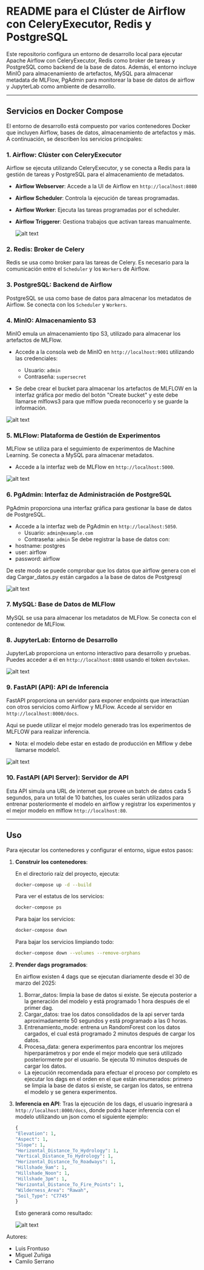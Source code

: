 # README para el Clúster de Airflow con CeleryExecutor, Redis y PostgreSQL

Este repositorio configura un entorno de desarrollo local para ejecutar Apache Airflow con CeleryExecutor, Redis como broker de tareas y PostgreSQL como backend de la base de datos. Además, el entorno incluye MinIO para almacenamiento de artefactos, MySQL para almacenar metadata de MLFlow, PgAdmin para monitorear la base de datos de airflow y JupyterLab como ambiente de desarrollo.

---

## Servicios en Docker Compose

El entorno de desarrollo está compuesto por varios contenedores Docker que incluyen Airflow, bases de datos, almacenamiento de artefactos y más. A continuación, se describen los servicios principales:

### 1. **Airflow**: Clúster con CeleryExecutor

Airflow se ejecuta utilizando CeleryExecutor, y se conecta a Redis para la gestión de tareas y PostgreSQL para el almacenamiento de metadatos.

- **Airflow Webserver**: Accede a la UI de Airflow en `http://localhost:8080`
- **Airflow Scheduler**: Controla la ejecución de tareas programadas.
- **Airflow Worker**: Ejecuta las tareas programadas por el scheduler.
- **Airflow Triggerer**: Gestiona trabajos que activan tareas manualmente.

  ![alt text](images/captura_airflow.png)

### 2. **Redis**: Broker de Celery

Redis se usa como broker para las tareas de Celery. Es necesario para la comunicación entre el `Scheduler` y los `Workers` de Airflow.

### 3. **PostgreSQL**: Backend de Airflow

PostgreSQL se usa como base de datos para almacenar los metadatos de Airflow. Se conecta con los `Scheduler` y `Workers`.

### 4. **MinIO**: Almacenamiento S3

MinIO emula un almacenamiento tipo S3, utilizado para almacenar los artefactos de MLFlow.

- Accede a la consola web de MinIO en `http://localhost:9001` utilizando las credenciales:
  - Usuario: `admin`
  - Contraseña: `supersecret`

- Se debe crear el bucket para almacenar los artefactos de MLFLOW en la interfaz gráfica por medio del botón "Create bucket" y este debe llamarse mlflows3 para que mlflow pueda reconocerlo y se guarde la información.

![alt text](images/captura_minio.png)

### 5. **MLFlow**: Plataforma de Gestión de Experimentos

MLFlow se utiliza para el seguimiento de experimentos de Machine Learning. Se conecta a MySQL para almacenar metadatos.

- Accede a la interfaz web de MLFlow en `http://localhost:5000`.

![alt text](images/captura_mlflow.png)

### 6. **PgAdmin**: Interfaz de Administración de PostgreSQL

PgAdmin proporciona una interfaz gráfica para gestionar la base de datos de PostgreSQL.

- Accede a la interfaz web de PgAdmin en `http://localhost:5050`.
  - Usuario: `admin@example.com`
  - Contraseña: `admin`
Se debe registrar la base de datos con:
- hostname: postgres
- user: airflow
- password: airflow

De este modo se puede comprobar que los datos que airflow genera con el dag Cargar_datos.py están cargados a la base de datos de Postgresql

![alt text](images/captura_pgadmin.png)

### 7. **MySQL**: Base de Datos de MLFlow

MySQL se usa para almacenar los metadatos de MLFlow. Se conecta con el contenedor de MLFlow.

### 8. **JupyterLab**: Entorno de Desarrollo

JupyterLab proporciona un entorno interactivo para desarrollo y pruebas. Puedes acceder a él en `http://localhost:8888` usando el token `devtoken`.

![alt text](images/captura_jupyter.png)

### 9. **FastAPI (API)**: API de Inferencia

FastAPI proporciona un servidor para exponer endpoints que interactúan con otros servicios como Airflow y MLFlow. Accede al servidor en `http://localhost:8000/docs`.

Aqui se puede utilizar el mejor modelo generado tras los experimentos de MLFLOW para realizar inferencia.

* Nota: el modelo debe estar en estado de producción en Mlflow y debe llamarse modelo1.

![alt text](images/captura_api.png)

### 10. **FastAPI (API Server)**: Servidor de API

Esta API simula una URL de internet que provee un batch de datos cada 5 segundos, para un total de 10 batches, los cuales serán utilizados para entrenar posteriormente el modelo en airflow y registrar los experimentos y el mejor modelo en mlflow
`http://localhost:80`.

---

## Uso

Para ejecutar los contenedores y configurar el entorno, sigue estos pasos:

1. **Construir los contenedores**:

   En el directorio raíz del proyecto, ejecuta:

   ```bash
   docker-compose up -d --build
   ```
    Para ver el estatus de los servicios:
   ```bash
   docker-compose ps
   ```
    Para bajar los servicios:
   ```bash
   docker-compose down
   ```

   Para bajar los servicios limpiando todo:
   ```bash
   docker-compose down --volumes --remove-orphans
   ```

2. **Prender dags programados**:

    En airflow existen 4 dags que se ejecutan diariamente desde el 30 de marzo del 2025:
    1. Borrar_datos: limpia la base de datos si existe. Se ejecuta posterior a la generación del modelo y está programado 1 hora después de el primer dag. 
    2. Cargar_datos: trae los datos consolidados de la api server tarda aproximadamente 50 segundos y está programado a las 0 horas.
    3. Entrenamiento_mode: entrena un RandomForest con los datos cargados, el cual está programado 2 minutos después de cargar los datos.
    4. Procesa_data: genera experimentos para encontrar los mejores hiperparámetros y por ende el mejor modelo que será utilizado posteriormente por el usuario. Se ejecuta 10 minutos después de cargar los datos.


    * La ejecución recomendada para efectuar el proceso por completo es ejecutar los dags en el orden en el que están enumerados: primero se limpia la base de datos si existe, se cargan los datos, se entrena el modelo y se genera experimentos.

3. **Inferencia en API**:
    Tras la ejecución de los dags, el usuario ingresará a `http://localhost:8000/docs`, donde podrá hacer inferencia con el modelo utilizando un json como el siguiente ejemplo:

    ```python
    {
    "Elevation": 1,
    "Aspect": 1,
    "Slope": 1,
    "Horizontal_Distance_To_Hydrology": 1,
    "Vertical_Distance_To_Hydrology": 1,
    "Horizontal_Distance_To_Roadways": 1,
    "Hillshade_9am": 1,
    "Hillshade_Noon": 1,
    "Hillshade_3pm": 1,
    "Horizontal_Distance_To_Fire_Points": 1,
    "Wilderness_Area": "Rawah",
    "Soil_Type": "C7745"
    }
    ```

    Esto generará como resultado:

    ![alt text](images/captura_api_prediccion.png)

Autores:

* Luis Frontuso
* Miguel Zuñiga
* Camilo Serrano
